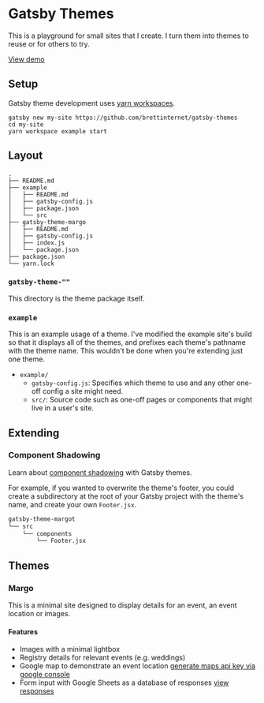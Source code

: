 # Gatsby Themes

This is a playground for small sites that I create. I turn them into themes to reuse or for others to try.

[View demo](https://brettinternet.github.io/brettinternet/gatsby-themes)

## Setup

Gatsby theme development uses [yarn workspaces](https://yarnpkg.com/lang/en/docs/workspaces/).

```shell
gatsby new my-site https://github.com/brettinternet/gatsby-themes
cd my-site
yarn workspace example start
```

## Layout

```shell
.
├── README.md
├── example
│   ├── README.md
│   ├── gatsby-config.js
│   ├── package.json
│   └── src
├── gatsby-theme-margo
│   ├── README.md
│   ├── gatsby-config.js
│   ├── index.js
│   └── package.json
├── package.json
└── yarn.lock

```

### `gatsby-theme-""`

This directory is the theme package itself.

### `example`

This is an example usage of a theme. I've modified the example site's build so that it displays all of the themes, and prefixes each theme's pathname with the theme name. This wouldn't be done when you're extending just one theme.

- `example/`
  - `gatsby-config.js`: Specifies which theme to use and any other one-off config a site might need.
  - `src/`: Source code such as one-off pages or components that might live in a user's site.

## Extending

### Component Shadowing

Learn about [component shadowing](https://www.gatsbyjs.org/blog/2019-04-29-component-shadowing/) with Gatsby themes.

For example, if you wanted to overwrite the theme's footer, you could create a subdirectory at the root of your Gatsby project with the theme's name, and create your own `Footer.jsx`.

```sh
gatsby-theme-margot
└── src
    └── components
        └── Footer.jsx
```

## Themes

### Margo

This is a minimal site designed to display details for an event, an event location or images.

#### Features

- Images with a minimal lightbox
- Registry details for relevant events (e.g. weddings)
- Google map to demonstrate an event location [generate maps api key via google console](https://console.cloud.google.com/)
- Form input with Google Sheets as a database of responses [view responses](https://docs.google.com/spreadsheets/d/1UTNY23iZYWyiEG8BvpdChaI1TQvjjt9jXIVO5x-fG1g/edit?usp=sharing)
